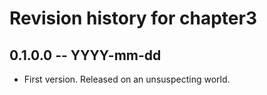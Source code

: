 # Revision history for chapter3

## 0.1.0.0  -- YYYY-mm-dd

* First version. Released on an unsuspecting world.
